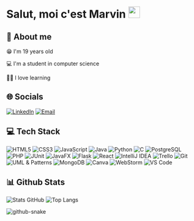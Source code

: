 # Salut, moi c'est Marvin <img src="https://raw.githubusercontent.com/MartinHeinz/MartinHeinz/master/wave.gif" width="30px">


## 💫 About me



😁 I'm 19 years old

💻 I'm a student in computer science

👨‍🎓 I love learning 

## 🌐 Socials



[![LinkedIn](https://img.shields.io/badge/-LinkedIn-blue?style=for-the-badge&logo=linkedin&logoColor=white)](https://www.linkedin.com/in/marvin-jean-fort//)
[![Email](https://img.shields.io/badge/Email-D14836?style=for-the-badge&logo=gmail&logoColor=white)](mailto:dvmarvin5@gmail.com)

## 💻 Tech Stack


![HTML5](https://img.shields.io/badge/HTML5-E34F26?style=for-the-badge&logo=html5&logoColor=white) ![CSS3](https://img.shields.io/badge/CSS3-1572B6?style=for-the-badge&logo=css3&logoColor=white) ![JavaScript](https://img.shields.io/badge/JavaScript-F7DF1E?style=for-the-badge&logo=javascript&logoColor=black) ![Java](https://img.shields.io/badge/Java-ED8B00?style=for-the-badge&logo=java&logoColor=white)
![Python](https://img.shields.io/badge/Python-3776AB?style=for-the-badge&logo=python&logoColor=white)
![C](https://img.shields.io/badge/C-00599C?style=for-the-badge&logo=c&logoColor=white)
![PostgreSQL](https://img.shields.io/badge/PostgreSQL-316192?style=for-the-badge&logo=postgresql&logoColor=white)
![PHP](https://img.shields.io/badge/PHP-777BB4?style=for-the-badge&logo=php&logoColor=white)
![JUnit](https://img.shields.io/badge/JUnit-25A162?style=for-the-badge&logo=junit5&logoColor=white)
![JavaFX](https://img.shields.io/badge/JavaFX-FF7800?style=for-the-badge&logo=java&logoColor=white)
![Flask](https://img.shields.io/badge/Flask-000000?style=for-the-badge&logo=flask&logoColor=white)
![React](https://img.shields.io/badge/React-20232A?style=for-the-badge&logo=react&logoColor=61DAFB)
![IntelliJ IDEA](https://img.shields.io/badge/IntelliJIDEA-000000.svg?style=for-the-badge&logo=intellij-idea&logoColor=white)
![Trello](https://img.shields.io/badge/Trello-0079BF?style=for-the-badge&logo=trello&logoColor=white)
![Git](https://img.shields.io/badge/Git-F05032?style=for-the-badge&logo=git&logoColor=white)
![UML & Patterns](https://img.shields.io/badge/UML%20&%20Patterns-0066B3?style=for-the-badge&logoColor=white)
![MongoDB](https://img.shields.io/badge/MongoDB-4EA94B?style=for-the-badge&logo=mongodb&logoColor=white)
![Canva](https://img.shields.io/badge/Canva-00C4CC?style=for-the-badge&logo=canva&logoColor=white)
![WebStorm](https://img.shields.io/badge/WebStorm-000000.svg?style=for-the-badge&logo=webstorm&logoColor=white)
![VS Code](https://img.shields.io/badge/VS%20Code-007ACC.svg?style=for-the-badge&logo=visual-studio-code&logoColor=white)



## 📊 Github Stats 


![Stats GitHub](https://github-readme-stats.vercel.app/api?username=mq2vin&show_icons=true&theme=radical)
![Top Langs](https://github-readme-stats.vercel.app/api/top-langs/?username=mq2vin&layout=compact&langs_count=8&theme=radical)


<picture>
  <source media="(prefers-color-scheme: dark)" srcset="https://raw.githubusercontent.com/mq2vin/mq2vin/output/github-snake-dark.svg" />
  <source media="(prefers-color-scheme: light)" srcset="https://raw.githubusercontent.com/mq2vin/mq2vin/output/github-snake.svg" />
  <img alt="github-snake" src="https://raw.githubusercontent.com/tobiasmeyhoefer/tobiasmeyhoefer/output/github-snake.svg" />
</picture>




